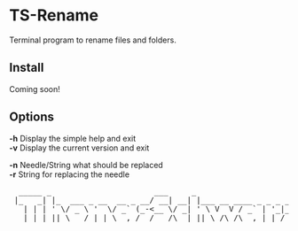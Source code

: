 # TS-Rename
Terminal program to rename files and folders.

## Install
Coming soon!

## Options
 **-h** Display the simple help and exit  
 **-v** Display the current version and exit  

 **-n** Needle/String what should be replaced  
 **-r** String for replacing the needle  

<pre>
  _____ _                      ___     _                       ___  __ 
 |_   _| |_  ___ _ __  __ _ __/ __| __| |___ __ ____ _ _ _ ___/ _ \/ / 
   | | | ' \/ _ \ '  \/ _` (_-<__ \/ _| ' \ V  V / _` | '_|_ /\_, / _ \
   |_| |_||_\___/_|_|_\__,_/__/___/\__|_||_\_/\_/\__,_|_| /__| /_/\___/
</pre>

